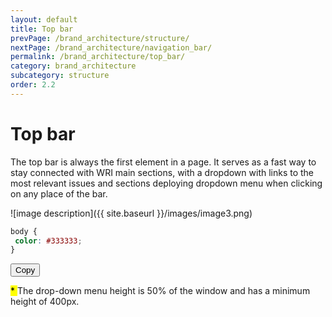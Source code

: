 ```yaml
---
layout: default
title: Top bar
prevPage: /brand_architecture/structure/
nextPage: /brand_architecture/navigation_bar/
permalink: /brand_architecture/top_bar/
category: brand_architecture
subcategory: structure
order: 2.2
---
```


# Top bar

The top bar is always the first element in a page. It serves as a fast way to stay connected
with WRI main sections, with a dropdown with links to the most relevant issues and
sections deploying dropdown menu when clicking on any place of the bar.

![image description]({{ site.baseurl }}/images/image3.png)

```css
body {
 color: #333333;
}
```

<div class="align-right">
	<button class="button align-right" data-clipboard-text="body {color: #333333;}">Copy</button>
</div>

<mark> * </mark> The drop-down menu height is 50% of the window and has a minimum height of 400px.